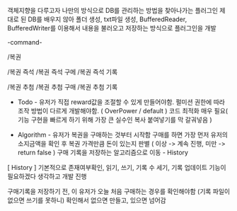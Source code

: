 객체지향을 다루고자 나만의 방식으로 DB를 관리하는 방법을 찾아나가는 플러그인
제대로 된 DB를 배우지 않아 폴더 생성,
txt파일 생성, BufferedReader, BufferedWriter를 이용해서 내용을 불러오고 저장하는 방식으로 플러그인을 개발

-command-

/복권

/복권 즉석
/복권 즉석 구메
/복권 즉석 기록

/복권 추첨
/복권 추첨 구매
/복권 추첨 기록




- Todo -
유저가 직접 reward값을 조절할 수 있게 만들어야함.
펄미션 권한에 따라 조작 방법이 다르게 개발해야함. ( OverPower / default )
코드 최적화 매우 필요( 기능 구현을 빠르게 하기 위해 가장 큰 실수인 복사 붙여넣기를 막 갈궈넣음 )



- Algorithm -
유저가 복권을 구매하는 것부터 시작함
구매를 하면 가장 먼저 유저의 소지금액을 확인 후 복권 가격만큼 돈이 있는지 판별 ( 이상 -> 계속 진행, 미만 -> return false )
구매 기록을 저장하는 알고리즘으로 이동 - History


[ History ]
기본적으로 존재여부확인, 읽기, 쓰기, 기록 수 세기, 기록 업데이트 기능이 필요하겠다 생각하고 개발 진행

구매기록을 저장하기 전, 이 유저가 오늘 처음 구매하는 경우를 확인해야함 (기록 파일이 없으면 쓰기를 못하니)
확인해서 없으면 만들고, 있으면 넘어감
